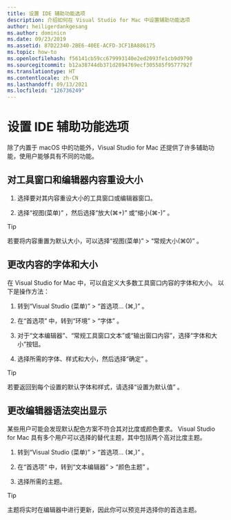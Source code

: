 ```yaml
---
title: 设置 IDE 辅助功能选项
description: 介绍如何在 Visual Studio for Mac 中设置辅助功能选项
author: heiligerdankgesang
ms.author: dominicn
ms.date: 09/23/2019
ms.assetid: 87D22340-2BE6-40EE-ACFD-3CF1BA886175
ms.topic: how-to
ms.openlocfilehash: f56141cb59cc679993140e2ed2093fe1cb9d9790
ms.sourcegitcommit: b12a38744db371d2894769ecf305585f9577792f
ms.translationtype: HT
ms.contentlocale: zh-CN
ms.lasthandoff: 09/13/2021
ms.locfileid: "126736249"
---
```

# <a name="set-ide-accessibility-options"></a>设置 IDE 辅助功能选项

除了内置于 macOS 中的功能外，Visual Studio for Mac 还提供了许多辅助功能，使用户能够具有不同的功能。

## <a name="resize-tool-windows-and-editor-content"></a>对工具窗口和编辑器内容重设大小

1. 选择要对其内容重设大小的工具窗口或编辑器窗口。

1. 选择“视图(菜单)”  ，然后选择“放大(&#8984;+)”  或“缩小(&#8984;-)”  。

> [!TIP]
> 若要将内容重置为默认大小，可以选择“视图(菜单)”   > “常规大小(&#8984;0)”  。

## <a name="change-the-content-font-and-size"></a>更改内容的字体和大小

在 Visual Studio for Mac 中，可以自定义大多数工具窗口内容的字体和大小。 以下是操作方法：

1. 转到“Visual Studio (菜单)”   > “首选项... (&#8984;,)”  。

1. 在“首选项”  中，转到“环境”   > “字体”  。

1. 对于“文本编辑器”、“常规工具窗口文本”或“输出窗口内容”，选择“字体和大小”按钮。

1. 选择所需的字体、样式和大小，然后选择“确定”  。

> [!TIP]
> 若要返回到每个设置的默认字体和样式，请选择“设置为默认值”  。

## <a name="change-the-editor-syntax-highlighting"></a>更改编辑器语法突出显示

某些用户可能会发现默认配色方案不符合其对比度或颜色要求。 Visual Studio for Mac 具有多个用户可以选择的替代主题，其中包括两个高对比度主题。

1. 转到“Visual Studio (菜单)”   > “首选项... (&#8984;,)”  。

1. 在“首选项”  中，转到“文本编辑器”   > “颜色主题”  。

1. 选择所需的主题。

> [!TIP]
> 主题将实时在编辑器中进行更新，因此你可以预览并选择你的首选主题。